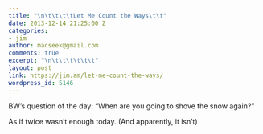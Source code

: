 ```yaml
---
title: "\n\t\t\t\tLet Me Count the Ways\t\t"
date: 2013-12-14 21:25:00 Z
categories:
- jim
author: macseek@gmail.com
comments: true
excerpt: "\n\t\t\t\t\t\t"
layout: post
link: https://jim.am/let-me-count-the-ways/
wordpress_id: 5146
---
```


BW’s question of the day: “When are you going to shove the snow again?”




As if twice wasn’t enough today. (And apparently, it isn’t)


		
